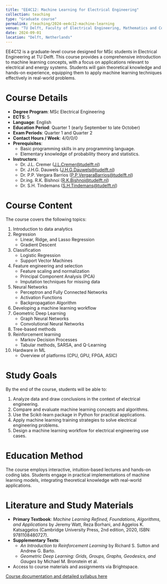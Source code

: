 ```yaml
---
title: "EE4C12: Machine Learning for Electrical Engineering"
collection: teaching
type: "Graduate course"
permalink: /teaching/2024-ee4c12-machine-learning
venue: "TU Delft, Faculty of Electrical Engineering, Mathematics and Computer Science"
date: 2024-09-01
location: "Delft, Netherlands"
---
```


EE4C12 is a graduate-level course designed for MSc students in Electrical Engineering at TU Delft. This course provides a comprehensive introduction to machine learning concepts, with a focus on applications relevant to electrical and energy systems. Students will gain theoretical knowledge and hands-on experience, equipping them to apply machine learning techniques effectively in real-world problems.


Course Details
======
- **Degree Program**: MSc Electrical Engineering
- **ECTS**: 5
- **Language**: English
- **Education Period**: Quarter 1 (early September to late October)
- **Exam Periods**: Quarter 1 and Quarter 2
- **Contact Hours / Week**: 4/0/0/0
- **Prerequisites**: 
  - Basic programming skills in any programming language.
  - Elementary knowledge of probability theory and statistics.
- **Instructors**:
  - Dr. J.L. Cremer ([J.L.Cremer@tudelft.nl](mailto:J.L.Cremer@tudelft.nl))
  - Dr. J.H.G. Dauwels ([J.H.G.Dauwels@tudelft.nl](mailto:J.H.G.Dauwels@tudelft.nl))
  - Dr. P.P. Vergara Barrios ([P.P.VergaraBarrios@tudelft.nl](mailto:P.P.VergaraBarrios@tudelft.nl))
  - Dr.ing. R.K. Bishnoi ([R.K.Bishnoi@tudelft.nl](mailto:R.K.Bishnoi@tudelft.nl))
  - Dr. S.H. Tindemans ([S.H.Tindemans@tudelft.nl](mailto:S.H.Tindemans@tudelft.nl))

Course Content
======
The course covers the following topics:
1. Introduction to data analytics
2. Regression
   - Linear, Ridge, and Lasso Regression
   - Gradient Descent
3. Classification
   - Logistic Regression
   - Support Vector Machines
4. Feature engineering and selection
   - Feature scaling and normalization
   - Principal Component Analysis (PCA)
   - Imputation techniques for missing data
5. Neural Networks
   - Perceptron and Fully Connected Networks
   - Activation Functions
   - Backpropagation Algorithm
6. Developing a machine learning workflow
7. Geometric Deep Learning
   - Graph Neural Networks
   - Convolutional Neural Networks
8. Tree-based methods
9. Reinforcement learning
   - Markov Decision Processes
   - Tabular methods, SARSA, and Q-Learning
10. Hardware in ML
    - Overview of platforms (CPU, GPU, FPGA, ASIC)

Study Goals
======
By the end of the course, students will be able to:
1. Analyze data and draw conclusions in the context of electrical engineering.
2. Compare and evaluate machine learning concepts and algorithms.
3. Use the Scikit-learn package in Python for practical applications.
4. Apply machine learning training strategies to solve electrical engineering problems.
5. Design a machine learning workflow for electrical engineering use cases.

Education Method
======
The course employs interactive, intuition-based lectures and hands-on coding labs. Students engage in practical implementations of machine learning models, integrating theoretical knowledge with real-world applications.


Literature and Study Materials
======
- **Primary Textbook**: *Machine Learning Refined, Foundations, Algorithms, and Applications* by Jeremy Watt, Reza Borhani, and Aggelos K. Katsaggelos (Cambridge University Press, 2nd edition, 2020, ISBN: 9781108480727).
- **Supplementary Texts**:
  - *An Introduction to Reinforcement Learning* by Richard S. Sutton and Andrew G. Barto.
  - *Geometric Deep Learning: Grids, Groups, Graphs, Geodesics, and Gauges* by Michael M. Bronstein et al.
- Access to course materials and assignments via Brightspace.

[Course documentation and detailed syllabus here](https://studiegids.tudelft.nl/a101_displayCourse.do?course_id=67670)